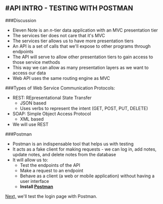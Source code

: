 #API INTRO - TESTING WITH POSTMAN
---
###Discussion
* Eleven Note is an *n*-tier data application with an MVC presentation tier
* The services tier does not care that it's MVC
* The services tier allows us to have more presentation tiers
* An API is a set of calls that we'll expose to other programs through endpoints
* The API will serve to allow other presentation tiers to gain access to those service methods
* This way we can allow as many presentation layers as we want to access our data
* Web API uses the same routing engine as MVC

###Types of Web Service Communication Protocols:
* REST: REpresentational State Transfer
  * JSON based
  * Uses verbs to represent the intent (GET, POST, PUT, DELETE)
* SOAP: Simple Object Access Protocol
  * XML based
* We will use REST 

###Postman
* Postman is an indispensable tool that helps us with testing
* It acts as a fake client for making requests - we can log in, add notes, update notes, and delete notes from the database
* It will allow us to:
  * Test the endpoints of the API
  * Make a request to an endpoint
  * Behave as a client (a web or mobile application) without having a user interface
  * **Install [Postman](https://www.getpostman.com/)**

[Next,](13.1-TestLogin.md) we'll test the login page with Postman.

